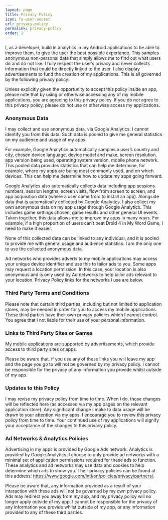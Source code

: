 ```yaml
---
layout: page
title: Privacy Policy
icon: fa-user-secret
url: privacy-policy
permalink: privacy-policy
order: 2
---
```

I, as a developer, build in analytics in my Android applications to be able to improve them, to give the user the best possible experience. This samples anonymous non-personal data that simply allows me to find out what users do and do not like. I fully respect the user’s privacy and never collects information that could be directly linked to the user. I also display advertisements to fund the creation of my applications. This is all governed by the following privacy policy:

Unless explicitly given the opportunity to accept this policy inside an app, please note that by using or otherwise accessing any of my mobile applications, you are agreeing to this privacy policy. If you do not agree to this privacy policy, please do not use or otherwise access my applications.

### Anonymous Data

I may collect and use anonymous data, via Google Analytics. I cannot identify you from this data. Such data is pooled to give me general statistics on my audience and usage of my apps.

For example, Google Analytics automatically samples a user’s country and city, chosen device language, device model and make, screen resolution, app version being used, operating system version, mobile phone network. This pooled data provides statistics that can help me determine, for example, where my apps are being most commonly used, and on which devices. This can help me determine how to update my apps going forward.

Google Analytics also automatically collects data including app sessions numbers, session lengths, screen visits, flow from screen to screen, and app acquisition data (where a user came from to install an app). Alongside data that is automatically collected by Google Analytics, I also collect my own anonymous data on my app usage through Google Analytics. This includes game settings chosen, game results and other general UI events. Taken together, this data allows me to improve my apps in many ways. For example, if a high proportion of users can’t beat Droid 4 in My Word Game, I need to make it easier.

None of this collected data can be linked to any individual, and it is pooled to provide me with general usage and audience statistics. I am the only one to use the collected anonymous data.

Ad networks who provides adverts to my mobile applications may access your unique device identifier and use this to tailor ads to you. Some apps may request a location permission. In this case, your location is also anonymous and is only used by Ad networks to help tailor ads relevant to your location. Privacy Policy links for the networks I use are below.

### Third Party Terms and Conditions

Please note that certain third parties, including but not limited to application stores, may be needed in order for you to access my mobile applications. These third parties have their own privacy policies which I cannot control. You agree that I not liable for their use of your personal information.

### Links to Third Party Sites or Games

My mobile applications are supported by advertisements, which provide access to third party sites or apps.

Please be aware that, if you use any of these links you will leave my app and the page you go to will not be governed by my privacy policy. I cannot be responsible for the privacy of any information you provide whilst outside of my app.

### Updates to this Policy

I may revise my privacy policy from time to time. When I do, those changes will be reflected here (as accessed via my app pages on the relevant application store). Any significant change I make to data usage will be drawn to your attention via my apps. I encourage you to review this privacy policy from time to time. Your continued use of my applications will signify your acceptance of the changes to this privacy policy.

### Ad Networks & Analytics Policies

Advertising in my apps is provided by Google Ads network. Analytics is provided by Google Analytics. I choose to only provide ad networks with a minimal set of application permissions required for these ads to function. These analytics and ad networks may use data and cookies to help determine which ads to show you. Their privacy policies can be found at this address: https://www.google.com/intl/en/policies/privacy/partners/.

Please be aware that, any information provided as a result of your interaction with these ads will not be governed by my own privacy policy. Ads may redirect you away from my app, and my privacy policy will no longer apply outside of my app. I cannot be responsible for the privacy of any information you provide whilst outside of my app, or any information provided to any of these third parties.
